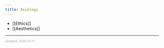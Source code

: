 ```yaml
---
title: Axiology
---
```


- [[Ethics]]
- [[Aesthetics]]

---

<sup><sub><font color="#a6a6a6">Updated: 2020-10-11</font></sub></sup>
